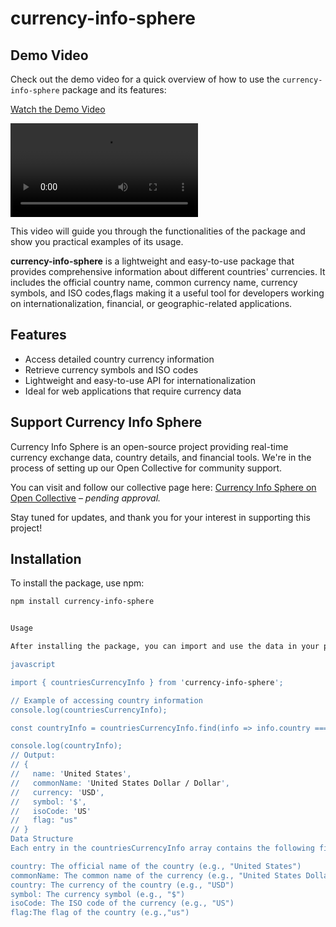 # currency-info-sphere

## Demo Video

Check out the demo video for a quick overview of how to use the `currency-info-sphere` package and its features:

[Watch the Demo Video](https://raw.githubusercontent.com/zkromeo/CurrencyInfoSphere/master/public/demo-video.mp4)

<video controls>
  <source src="https://raw.githubusercontent.com/zkromeo/CurrencyInfoSphere/master/public/demo-video.mp4" type="video/mp4">
  Your browser does not support the video tag.
</video>

This video will guide you through the functionalities of the package and show you practical examples of its usage.

**currency-info-sphere** is a lightweight and easy-to-use package that provides comprehensive information about different countries' currencies. It includes the official country name, common currency name, currency symbols, and ISO codes,flags making it a useful tool for developers working on internationalization, financial, or geographic-related applications.

## Features

- Access detailed country currency information
- Retrieve currency symbols and ISO codes
- Lightweight and easy-to-use API for internationalization
- Ideal for web applications that require currency data

## Support Currency Info Sphere

Currency Info Sphere is an open-source project providing real-time currency exchange data, country details, and financial tools. We're in the process of setting up our Open Collective for community support.

You can visit and follow our collective page here: [Currency Info Sphere on Open Collective](https://opencollective.com/currencyinfosphere) – *pending approval.*

Stay tuned for updates, and thank you for your interest in supporting this project!

## Installation

To install the package, use npm:

```bash
npm install currency-info-sphere


Usage

After installing the package, you can import and use the data in your project. Here's a basic example of how to access the currency information:

javascript

import { countriesCurrencyInfo } from 'currency-info-sphere';

// Example of accessing country information
console.log(countriesCurrencyInfo);

const countryInfo = countriesCurrencyInfo.find(info => info.country === 'United States');

console.log(countryInfo);
// Output:
// {
//   name: 'United States',
//   commonName: 'United States Dollar / Dollar',
//   currency: 'USD',
//   symbol: '$',
//   isoCode: 'US'
//   flag: "us"
// }
Data Structure
Each entry in the countriesCurrencyInfo array contains the following fields:

country: The official name of the country (e.g., "United States")
commonName: The common name of the currency (e.g., "United States Dollar / Dollar")
country: The currency of the country (e.g., "USD")
symbol: The currency symbol (e.g., "$")
isoCode: The ISO code of the currency (e.g., "US")
flag:The flag of the country (e.g.,"us")

```
